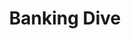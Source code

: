 ---
facebook: https://facebook.com/Banking-Dive-510756622789753
linkedin: https://linkedin.com/company/banking-dive/about
logohandle: bankingdive
sort: bankingdive
title: Banking Dive
twitter: https://x.com/bankingdive
website: https://www.bankingdive.com/
---